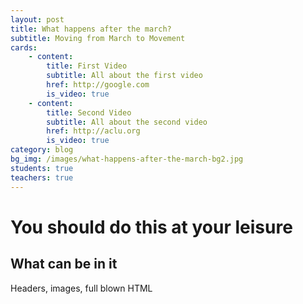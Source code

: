 ```yaml
---
layout: post
title: What happens after the march?
subtitle: Moving from March to Movement
cards:
    - content:
        title: First Video
        subtitle: All about the first video
        href: http://google.com
        is_video: true
    - content:
        title: Second Video
        subtitle: All about the second video
        href: http://aclu.org
        is_video: true
category: blog
bg_img: /images/what-happens-after-the-march-bg2.jpg
students: true
teachers: true
---
```


You should do this at your leisure
==================================

## What can be in it

Headers, images, full blown HTML

